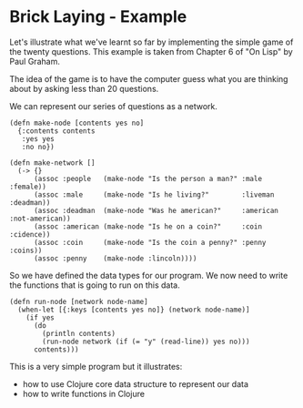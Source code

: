 # Brick Laying - Example

Let's illustrate what we've learnt so far by implementing the simple game of the twenty questions. This example is taken from Chapter 6 of "On Lisp" by Paul Graham.

The idea of the game is to have the computer guess what you are thinking about by asking less than 20 questions.

We can represent our series of questions as a network.

```
(defn make-node [contents yes no]
  {:contents contents
   :yes yes
   :no no})
```

```
(defn make-network []
  (-> {}
      (assoc :people   (make-node "Is the person a man?" :male     :female))
      (assoc :male     (make-node "Is he living?"        :liveman  :deadman))
      (assoc :deadman  (make-node "Was he american?"     :american :not-american))
      (assoc :american (make-node "Is he on a coin?"     :coin     :cidence))
      (assoc :coin     (make-node "Is the coin a penny?" :penny    :coins))
      (assoc :penny    (make-node :lincoln))))
```

So we have defined the data types for our program. We now need to write the functions that is going to run on this data.

```
(defn run-node [network node-name]
  (when-let [{:keys [contents yes no]} (network node-name)]
    (if yes
      (do
        (println contents)
        (run-node network (if (= "y" (read-line)) yes no)))
      contents)))
```

This is a very simple program but it illustrates:

* how to use Clojure core data structure to represent our data
* how to write functions in Clojure
